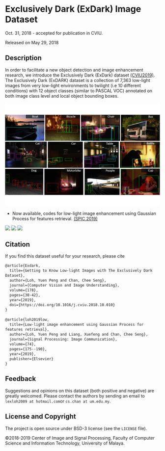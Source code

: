 # Exclusively Dark (ExDark) Image Dataset

Oct. 31, 2018 - accepted for publication in CVIU.

Released on May 29, 2018

## Description

In order to facilitate a new object detection and image enhancement research, we introduce the Exclusively Dark (ExDark) dataset [(CVIU2019)](http://cs-chan.com/doc/cviu.pdf). The Exclusively Dark (ExDARK) dataset is a collection of 7,363 low-light images from very low-light environments to twilight (i.e 10 different conditions) with 12 object classes (similar to PASCAL VOC) annotated on both image class level and local object bounding boxes. 

![demo](Exdark.gif)

* Now available, codes for low-light image enhancement using Gaussian Process for features retrieval. [(SPIC 2019)](http://cs-chan.com/doc/SPIC2019.pdf)

<img src="llgp_enhance/2015_00003.gif" height="150" > <img src="llgp_enhance/2015_02446.gif" height="150" > <img src="llgp_enhance/2015_06400.gif" height="150" >


## Citation
If you find this dataset useful for your research, please cite
```
@article{Exdark,
  title={Getting to Know Low-light Images with The Exclusively Dark Dataset},
  author={Loh, Yuen Peng and Chan, Chee Seng},
  journal={Computer Vision and Image Understanding},
  volume={178},
  pages={30-42},
  year={2019},
  doi={https://doi.org/10.1016/j.cviu.2018.10.010}
}

@article{loh2019low,
  title={Low-light image enhancement using Gaussian Process for features retrieval},
  author={Loh, Yuen Peng and Liang, Xuefeng and Chan, Chee Seng},
  journal={Signal Processing: Image Communication},
  volume={74},
  pages={175--190},
  year={2019},
  publisher={Elsevier}
}
```

## Feedback
Suggestions and opinions on this dataset (both positive and negative) are greatly welcomed. Please contact the authors by sending an email to
`lexloh2009 at hotmail.com`or `cs.chan at um.edu.my`.

## License and Copyright
The project is open source under BSD-3 license (see the ``` LICENSE ``` file).

&#169;2018-2019 Center of Image and Signal Processing, Faculty of Computer Science and Information Technology, University of Malaya.
